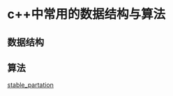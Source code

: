 # c++中常用的数据结构与算法





## 数据结构


## 算法

[stable_partation](https://en.cppreference.com/w/cpp/algorithm/stable_partition)




































